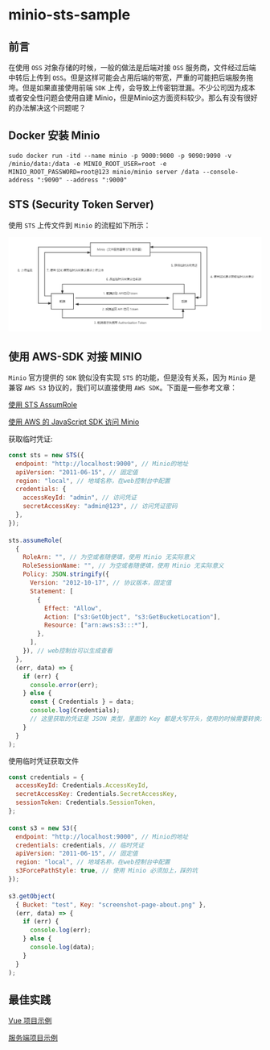 # minio-sts-sample

## 前言

在使用 `OSS` 对象存储的时候，一般的做法是后端对接 `OSS` 服务商，文件经过后端中转后上传到 `OSS`。但是这样可能会占用后端的带宽，严重的可能把后端服务拖垮。但是如果直接使用前端 `SDK` 上传，会导致上传密钥泄漏。不少公司因为成本或者安全性问题会使用自建 Minio，但是Minio这方面资料较少。那么有没有很好的办法解决这个问题呢？

## Docker 安装 Minio

```shell
sudo docker run -itd --name minio -p 9000:9000 -p 9090:9090 -v /minio/data:/data -e MINIO_ROOT_USER=root -e MINIO_ROOT_PASSWORD=root@123 minio/minio server /data --console-address ":9090" --address ":9000"
```

## STS (Security Token Server)

使用 `STS` 上传文件到 `Minio` 的流程如下所示：

![Minio使用STS上传文件流程](/docs/assets/images/process.png)

## 使用 AWS-SDK 对接 MINIO

`Minio` 官方提供的 `SDK` 貌似没有实现 `STS` 的功能，但是没有关系，因为 `Minio` 是兼容 `AWS S3` 协议的，我们可以直接使用 `AWS SDK`。下面是一些参考文章：

[使用 STS AssumRole](https://github.com/minio/minio/blob/master/docs/sts/assume-role.md)

[使用 AWS 的 JavaScript SDK 访问 Minio](https://docs.min.io/docs/how-to-use-aws-sdk-for-javascript-with-minio-server.html)

获取临时凭证:

```javascript
const sts = new STS({
  endpoint: "http://localhost:9000", // Minio的地址
  apiVersion: "2011-06-15", // 固定值
  region: "local", // 地域名称，在web控制台中配置
  credentials: {
    accessKeyId: "admin", // 访问凭证
    secretAccessKey: "admin@123", // 访问凭证密码
  },
});

sts.assumeRole(
  {
    RoleArn: "", // 为空或者随便填，使用 Minio 无实际意义
    RoleSessionName: "", // 为空或者随便填，使用 Minio 无实际意义
    Policy: JSON.stringify({
      Version: "2012-10-17", // 协议版本，固定值
      Statement: [
        {
          Effect: "Allow",
          Action: ["s3:GetObject", "s3:GetBucketLocation"],
          Resource: ["arn:aws:s3:::*"],
        },
      ],
    }), // web控制台可以生成查看
  },
  (err, data) => {
    if (err) {
      console.error(err);
    } else {
      const { Credentials } = data;
      console.log(Credentials);
      // 这里获取的凭证是 JSON 类型，里面的 Key 都是大写开头，使用的时候需要转换为下面参数中小驼峰
    }
  }
);
```

使用临时凭证获取文件

```javascript
const credentials = {
  accessKeyId: Credentials.AccessKeyId,
  secretAccessKey: Credentials.SecretAccessKey,
  sessionToken: Credentials.SessionToken,
};

const s3 = new S3({
  endpoint: "http://localhost:9000", // Minio的地址
  credentials: credentials, // 临时凭证
  apiVersion: "2011-06-15", // 固定值
  region: "local", // 地域名称，在web控制台中配置
  s3ForcePathStyle: true, // 使用 Minio 必须加上，踩的坑
});

s3.getObject(
  { Bucket: "test", Key: "screenshot-page-about.png" },
  (err, data) => {
    if (err) {
      console.log(err);
    } else {
      console.log(data);
    }
  }
);
```

## 最佳实践

[Vue 项目示例](/samples/vue-sample/)

[服务端项目示例](/samples/server-sample/)
